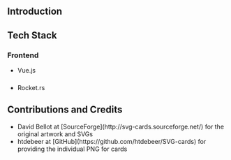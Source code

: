 ## Introduction

## Tech Stack

### Frontend
- Vue.js 

###
- Rocket.rs

## Contributions and Credits
<ul>
    <li>David Bellot at [SourceForge](http://svg-cards.sourceforge.net/) for the original artwork and SVGs
    <li>htdebeer at [GitHub](https://github.com/htdebeer/SVG-cards) for providing the individual PNG for cards
</ul>
